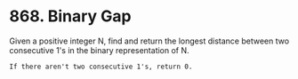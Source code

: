# 868. Binary Gap

Given a positive integer N, find and return the longest distance between
        two consecutive 1's in the binary representation of N.

    If there aren't two consecutive 1's, return 0.